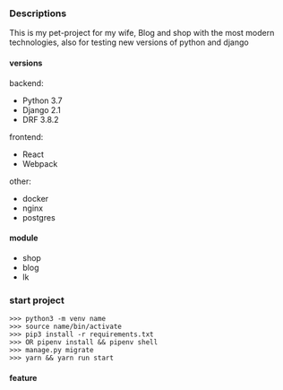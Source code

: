 ### Descriptions
 This is my pet-project for my wife, Blog and shop with the most modern technologies, also for testing new versions of python and django

#### versions 
backend:
* Python 3.7 
* Django 2.1
* DRF 3.8.2

frontend:
* React 
* Webpack

other:
* docker
* nginx
* postgres

#### module 

* shop
* blog
* lk

### start project 
```
>>> python3 -m venv name
>>> source name/bin/activate 
>>> pip3 install -r requirements.txt
>>> OR pipenv install && pipenv shell
>>> manage.py migrate
>>> yarn && yarn run start
```



#### feature

